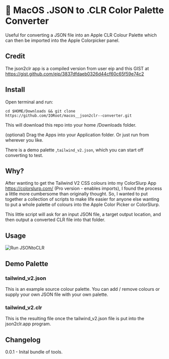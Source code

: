 # 🌈 MacOS .JSON to .CLR Color Palette Converter 

Useful for converting a JSON file into an Apple CLR Colour Palette which can then be imported into the Apple Colorpicker panel.

## Credit

The json2clr app is a compiled version from user eip and this GIST at https://gist.github.com/eip/3837dfdaeb0326d44cf60c65f59e74c2

## Install

Open terminal and run:
```
cd $HOME/Downloads && git clone https://github.com/IORoot/macos__json2clr--converter.git
```
This will download this repo into your home /Downloads folder.

(optional) Drag the Apps into your Application folder. Or just run from wherever you like.

There is a demo palette ,`tailwind_v2.json`, which you can start off converting to test.


## Why?

After wanting to get the Tailwind V2 CSS colours into my ColorSlurp App https://colorslurp.com/ (Pro version - enables imports), I found the process a little more cumbersome than originally thought. So, I wanted to put together a collection of scripts to make life easier for anyone else wanting to put a whole palette of colours into the Apple Color Picker or ColorSlurp.

This little script will ask for an input JSON file, a target output location, and then output a converted CLR file into that folder.

## Usage

![Run JSONtoCLR](https://github.com/IORoot/macos__json2clr--convert/blob/4fc6d7e68141892e6c25a74370ba588231df0385/docs/video_jsontoclr.gif?raw=true)


## Demo Palette

### tailwind_v2.json

This is an example source colour palette. You can add / remove colours or supply your own JSON file with your own palette.

### tailwind_v2.clr

This is the resulting file once the tailwind_v2.json file is put into the json2clr.app program. 

## Changelog

0.0.1 - Inital bundle of tools.
